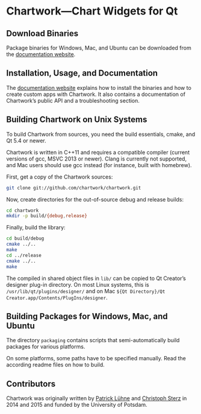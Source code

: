 Chartwork—Chart Widgets for Qt
==================================================

Download Binaries
-----------------

Package binaries for Windows, Mac, and Ubuntu can be downloaded from the [documentation website](http://chartwork.github.io).

Installation, Usage, and Documentation
--------------------------------------

The [documentation website](http://chartwork.github.io) explains how to install the binaries and how to create custom apps with Chartwork.
It also contains a documentation of Chartwork’s public API and a troubleshooting section.

Building Chartwork on Unix Systems
----------------------------------

To build Chartwork from sources, you need the build essentials, cmake, and Qt 5.4 or newer.

Chartwork is written in C++11 and requires a compatible compiler (current versions of gcc, MSVC 2013 or newer).
Clang is currently not supported, and Mac users should use gcc instead (for instance, built with homebrew).

First, get a copy of the Chartwork sources:

```bash
git clone git://github.com/chartwork/chartwork.git
```

Now, create directories for the out-of-source debug and release builds:

```bash
cd chartwork
mkdir -p build/{debug,release}
```

Finally, build the library:

```bash
cd build/debug
cmake ../..
make
cd ../release
cmake ../..
make
```

The compiled in shared object files in `lib/` can be copied to Qt Creator’s designer plug-in directory.
On most Linux systems, this is `/usr/lib/qt/plugins/designer/` and on Mac `${Qt Directory}/Qt Creator.app/Contents/PlugIns/designer`.

Building Packages for Windows, Mac, and Ubuntu
----------------------------------------------

The directory `packaging` contains scripts that semi-automatically build packages for various platforms.

On some platforms, some paths have to be specified manually.
Read the according readme files on how to build.

Contributors
------------

Chartwork was originally written by [Patrick Lühne](http://www.luehne.de) and [Christoph Sterz](http://www.chsterz.de) in 2014 and 2015 and funded by the University of Potsdam.
